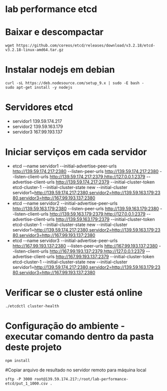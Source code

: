 # lab performance etcd

# Baixar e descompactar
```
wget https://github.com/coreos/etcd/releases/download/v3.2.18/etcd-v3.2.18-linux-amd64.tar.gz
```

# Instalar nodejs em debian
```
curl -sL https://deb.nodesource.com/setup_9.x | sudo -E bash -
sudo apt-get install -y nodejs
```

# Servidores etcd
* servidor1 139.59.174.217
* servidor2 139.59.163.179
* servidor3 167.99.193.137

# Iniciar serviços em cada servidor
* etcd --name servidor1 --initial-advertise-peer-urls http://139.59.174.217:2380 --listen-peer-urls http://139.59.174.217:2380 --listen-client-urls http://139.59.174.217:2379,http://127.0.0.1:2379 --advertise-client-urls http://139.59.174.217:2379 --initial-cluster-token etcd-cluster-1 --initial-cluster-state new --initial-cluster servidor1=http://139.59.174.217:2380,servidor2=http://139.59.163.179:2380,servidor3=http://167.99.193.137:2380
* etcd --name servidor2 --initial-advertise-peer-urls http://139.59.163.179:2380 --listen-peer-urls http://139.59.163.179:2380 --listen-client-urls http://139.59.163.179:2379,http://127.0.0.1:2379 --advertise-client-urls http://139.59.163.179:2379 --initial-cluster-token etcd-cluster-1 --initial-cluster-state new --initial-cluster servidor1=http://139.59.174.217:2380,servidor2=http://139.59.163.179:2380,servidor3=http://167.99.193.137:2380
* etcd --name servidor3 --initial-advertise-peer-urls http://167.99.193.137:2380 --listen-peer-urls http://167.99.193.137:2380 --listen-client-urls http://167.99.193.137:2379,http://127.0.0.1:2379 --advertise-client-urls http://167.99.193.137:2379 --initial-cluster-token etcd-cluster-1 --initial-cluster-state new --initial-cluster servidor1=http://139.59.174.217:2380,servidor2=http://139.59.163.179:2380,servidor3=http://167.99.193.137:2380

# Verificar se o cluster está online
```
./etcdctl cluster-health
```

# Configuração do ambiente - executar comando dentro da pasta deste projeto
```
npm install
```

#Copiar arquivo de resultado no servidor remoto para máquina local
```
sftp -P 3000 root@139.59.174.217:/root/lab-performance-etcd/put_1_1000.csv .
```